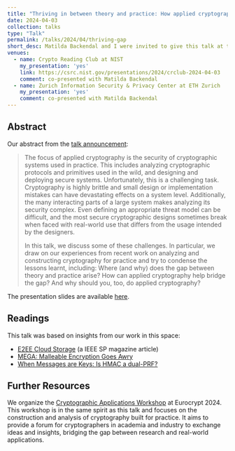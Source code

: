 ```yaml
---
title: "Thriving in between theory and practice: How applied cryptography bridges the gap"
date: 2024-04-03
collection: talks
type: "Talk"
permalink: /talks/2024/04/thriving-gap
short_desc: Matilda Backendal and I were invited to give this talk at the NIST CRClub on where the gap between theory and practice occurs in applied cryptography.
venues:
  - name: Crypto Reading Club at NIST
    my_presentation: 'yes'
    link: https://csrc.nist.gov/presentations/2024/crclub-2024-04-03
    comment: co-presented with Matilda Backendal
  - name: Zurich Information Security & Privacy Center at ETH Zurich
    my_presentation: 'yes'
    comment: co-presented with Matilda Backendal
---
```


## Abstract
Our abstract from the [talk announcement](https://csrc.nist.gov/presentations/2024/crclub-2024-04-03):

> The focus of applied cryptography is the security of cryptographic systems used in practice. This includes analyzing cryptographic protocols and primitives used in the wild, and designing and deploying secure systems. Unfortunately, this is a challenging task. Cryptography is highly brittle and small design or implementation mistakes can have devastating effects on a system level. Additionally, the many interacting parts of a large system makes analyzing its security complex. Even defining an appropriate threat model can be difficult, and the most secure cryptographic designs sometimes break when faced with real-world use that differs from the usage intended by the designers.
>
> In this talk, we discuss some of these challenges. In particular, we draw on our experiences from recent work on analyzing and constructing cryptography for practice and try to condense the lessons learnt, including: Where (and why) does the gap between theory and practice arise? How can applied cryptography help bridge the gap? And why should you, too, do applied cryptography?

The presentation slides are available [here](/files/2024-04-03_thriving_between_theory_and_practice.pdf).

## Readings

This talk was based on insights from our work in this space:
- [E2EE Cloud Storage](https://static.cryptanalysis.fun/papers/e2ee-cloud-storage.pdf) (a IEEE SP magazine article)
- [MEGA: Malleable Encryption Goes Awry](https://ia.cr/2022/959)
- [When Messages are Keys: Is HMAC a dual-PRF?](https://eprint.iacr.org/2023/861)

## Further Resources

We organize the [Cryptographic Applications Workshop](https://caw.cryptanalysis.fun/) at Eurocrypt 2024. This workshop is in the same spirit as this talk and focuses on the construction and analysis of cryptography built for practice.
It aims to provide a forum for cryptographers in academia and industry to exchange ideas and insights, bridging the gap between research and real-world applications.
